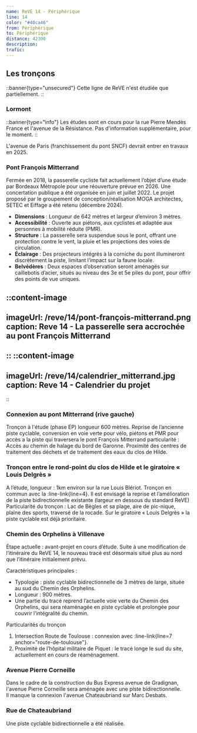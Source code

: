 ```yaml
---
name: ReVE 14 - Périphérique
line: 14
color: "#40ca46"
from: Périphérique
to: Périphérique
distance: 42300
description: 
trafic: 
---
```


## Les tronçons

::banner{type="unsecured"}
Cette ligne de ReVE n'est étudiée que partiellement.
::

### Lormont
::banner{type="info"}
Les études sont en cours pour la rue Pierre Mendès France et l'avenue de la Résistance. Pas d'information supplémentaire, pour le moment.
::

L'avenue de Paris (franchissement du pont SNCF) devrait entrer en travaux en 2025.

### Pont François Mitterrand
Fermée en 2018, la passerelle cycliste fait actuellement l’objet d’une étude par Bordeaux Métropole pour une réouverture prévue en 2026. Une concertation publique a été organisée en juin et juillet 2022.
Le projet proposé par le groupement de conception/réalisation MOGA architectes, SETEC et Eiffage a été retenu (décembre 2024).
- **Dimensions** : Longueur de 642 mètres et largeur d’environ 3 mètres.
- **Accessibilité** : Ouverte aux piétons, aux cyclistes et adaptée aux personnes à mobilité réduite (PMR).
- **Structure** : La passerelle sera suspendue sous le pont, offrant une protection contre le vent, la pluie et les projections des voies de circulation.
- **Éclairage** : Des projecteurs intégrés à la corniche du pont illumineront discrètement la piste, limitant l’impact sur la faune locale.
- **Belvédères** : Deux espaces d’observation seront aménagés sur caillebotis d’acier, situés au niveau des 3e et 5e piles du pont, pour offrir des points de vue uniques.

::content-image
---
imageUrl: /reve/14/pont-françois-mitterrand.png
caption: Reve 14 - La passerelle sera accrochée au pont François Mitterrand
---
::
::content-image
---
imageUrl: /reve/14/calendrier_mitterrand.jpg
caption: Reve 14 - Calendrier du projet
---
::

### Connexion au pont Mitterrand (rive gauche)
Tronçon à l'étude (phase EP) longueur 600 mètres.
Reprise de l’ancienne piste cyclable, conversion en voie verte pour vélo, piétons et PMR pour accès a la piste qui traversera le pont François Mitterrand
particularité :
Accès au chemin de halage du bord de Garonne.
Proximité des centres de traitement des déchets et de traitement des eaux du clos de Hilde.

### Tronçon entre le rond-point du clos de Hilde et le giratoire « Louis Delgrès »
A l’étude, longueur : 1km environ sur la rue Louis Blériot.
Tronçon en commun avec la :line-link{line=4}.
Il est envisagé la reprise et l’amélioration de la piste bidirectionnelle existante (largeur en dessous du standard ReVE)
Particularité du tronçon : Lac de Bègles et sa plage, aire de pic-nique, plaine des sports, traversé de la rocade.
Sur le giratoire « Louis Delgrès » la piste cyclable est déjà prioritaire.


### Chemin des Orphelins à Villenave
Étape actuelle : avant-projet en cours d’étude.
Suite à une modification de l’itinéraire du ReVE 14, le nouveau tracé est désormais situé plus au nord que l’itinéraire initialement prévu.

Caractéristiques principales :
- Typologie : piste cyclable bidirectionnelle de 3 mètres de large, située au sud du Chemin des Orphelins.
- Longueur : 900 mètres.
- Une partie du tracé reprend l’actuelle voie verte du Chemin des Orphelins, qui sera réaménagée en piste cyclable et prolongée pour couvrir l’intégralité du chemin.

Particularités du tronçon
1. Intersection Route de Toulouse : connexion avec :line-link{line=7 anchor="route-de-toulouse"}.
2. Proximité de l’hôpital militaire de Piquet : le tracé longe le sud du site, actuellement en cours de réaménagement.

### Avenue Pierre Corneille
Dans le cadre de la construction du Bus Express avenue de Gradignan, l'avenue Pierre Corneille sera aménagée avec une piste bidirectionnelle.  
Il manque la connexion l'avenue Chateaubriand sur Marc Desbats.

### Rue de Chateaubriand
Une piste cyclable bidirectionnelle a été réalisée.  
